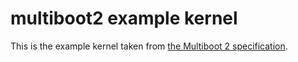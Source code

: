 # multiboot2 example kernel

This is the example kernel taken from [the Multiboot 2 specification](https://www.gnu.org/software/grub/manual/multiboot2/multiboot.html#Example-OS-code).
